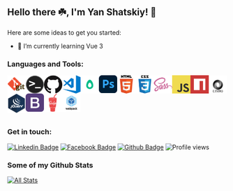 ## Hello there  ☘️, I'm Yan Shatskiy! 🐯

Here are some ideas to get you started:

- 🌱  I’m currently learning Vue 3

### Languages and Tools:

[<img align="left" alt="Git" width="42px" src="https://raw.githubusercontent.com/IvanFesenko/IvanFesenko/master/img/git.png" />]()
[<img align="left" alt="Terminal" width="42px" src="https://raw.githubusercontent.com/github/explore/80688e429a7d4ef2fca1e82350fe8e3517d3494d/topics/terminal/terminal.png" />]()
[<img align="left" alt="GitHub" width="42px" src="https://raw.githubusercontent.com/github/explore/78df643247d429f6cc873026c0622819ad797942/topics/github/github.png" />]()
[<img align="left" alt="Visual Studio Code" width="42px" src="https://raw.githubusercontent.com/github/explore/80688e429a7d4ef2fca1e82350fe8e3517d3494d/topics/visual-studio-code/visual-studio-code.png" />]()
[<img align="left" alt="avocode" width="42px" src="https://raw.githubusercontent.com/IvanFesenko/IvanFesenko/master/img/avocode.png"/>]()
[<img align="left" alt="photoshop" width="42px" src="https://raw.githubusercontent.com/IvanFesenko/IvanFesenko/master/img/photoshop.png"/>]()
[<img align="left" alt="HTML5" width="42px" src="https://raw.githubusercontent.com/github/explore/80688e429a7d4ef2fca1e82350fe8e3517d3494d/topics/html/html.png" />]()
[<img align="left" alt="CSS3" width="42px" src="https://raw.githubusercontent.com/github/explore/80688e429a7d4ef2fca1e82350fe8e3517d3494d/topics/css/css.png" />]()
[<img align="left" alt="Sass" width="42px" src="https://raw.githubusercontent.com/github/explore/80688e429a7d4ef2fca1e82350fe8e3517d3494d/topics/sass/sass.png" />]()
[<img align="left" alt="JavaScript" width="42px" src="https://raw.githubusercontent.com/github/explore/80688e429a7d4ef2fca1e82350fe8e3517d3494d/topics/javascript/javascript.png" />]()
[<img align="left" alt="npm" width="42px" src="https://raw.githubusercontent.com/github/explore/80688e429a7d4ef2fca1e82350fe8e3517d3494d/topics/npm/npm.png" />]()
[<img align="left" alt="json" width="42px" src="https://raw.githubusercontent.com/IvanFesenko/IvanFesenko/master/img/json_icon.png" />]()
[<img align="left" alt="jquery" width="42px" src="https://raw.githubusercontent.com/IvanFesenko/IvanFesenko/master/img/jquery.png" />]()
[<img align="left" alt="bootstrap" width="42px" src="https://raw.githubusercontent.com/github/explore/80688e429a7d4ef2fca1e82350fe8e3517d3494d/topics/bootstrap/bootstrap.png" />]()
[<img align="left" alt="gulp" width="42px" src="https://raw.githubusercontent.com/github/explore/80688e429a7d4ef2fca1e82350fe8e3517d3494d/topics/gulp/gulp.png" />]()
[<img align="left" alt="webpack" width="42px" src="https://raw.githubusercontent.com/IvanFesenko/IvanFesenko/master/img/webpack.jpg" />]()

<br><br>
-
<br>

### Get in touch:
[![Linkedin Badge](https://img.shields.io/badge/-0072b1?style=flat&logo=Linkedin&logoColor=white&link=https://www.linkedin.com/in/yan-web/)](https://www.linkedin.com/in/yan-web/) 
[![Facebook Badge](https://img.shields.io/badge/-0072b1?style=flat&logo=Facebook&logoColor=white&link=https://www.facebook.com/janshatskiy/)](https://www.facebook.com/janshatskiy/)
[![Github Badge](https://img.shields.io/badge/-grey?style=flat&logo=github&logoColor=white&link=https://github.com/jan-web)](https://www.github.com/jan-web/) ![Profile views](https://gpvc.arturio.dev/jan-web)

### Some of my Github Stats
[![All Stats](https://github-readme-stats-axpwmfcg3.vercel.app/api?username=jan-web&show_icons=true&include_all_commits=true&count_private=true&hide=contribs)](https://github.com/jan-web/github-readme-stats)
